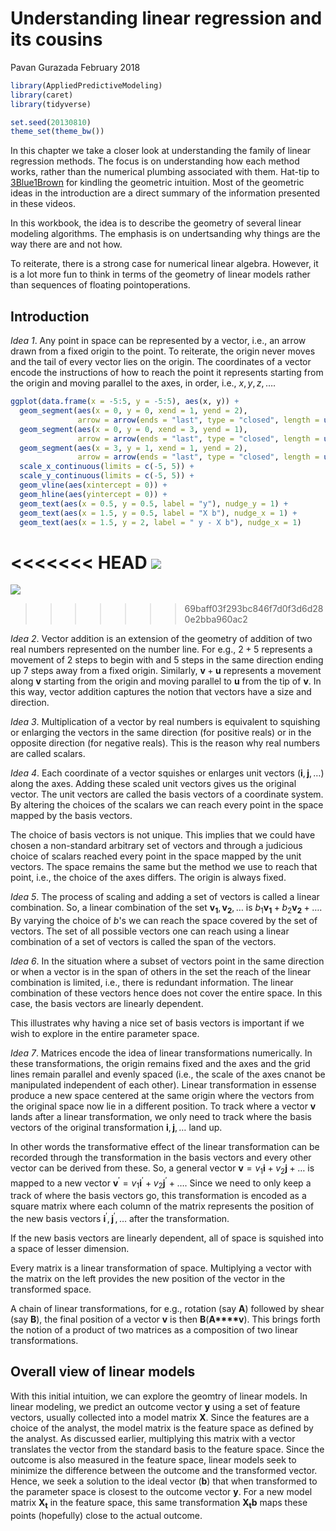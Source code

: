 Understanding linear regression and its cousins
================
Pavan Gurazada
February 2018

``` r
library(AppliedPredictiveModeling)
library(caret)
library(tidyverse)

set.seed(20130810)
theme_set(theme_bw())
```

In this chapter we take a closer look at understanding the family of linear regression methods. The focus is on understanding how each method works, rather than the numerical plumbing associated with them. Hat-tip to [3Blue1Brown](https://www.youtube.com/channel/UCYO_jab_esuFRV4b17AJtAw) for kindling the geometric intuition. Most of the geometric ideas in the introduction are a direct summary of the information presented in these videos.

In this workbook, the idea is to describe the geometry of several linear modeling algorithms. The emphasis is on undertsanding why things are the way there are and not how.

To reiterate, there is a strong case for numerical linear algebra. However, it is a lot more fun to think in terms of the geometry of linear models rather than sequences of floating pointoperations.

Introduction
------------

*Idea 1*. Any point in space can be represented by a vector, i.e., an arrow drawn from a fixed origin to the point. To reiterate, the origin never moves and the tail of every vector lies on the origin. The coordinates of a vector encode the instructions of how to reach the point it represents starting from the origin and moving parallel to the axes, in order, i.e., *x*, *y*, *z*, ….

``` r
ggplot(data.frame(x = -5:5, y = -5:5), aes(x, y)) +
  geom_segment(aes(x = 0, y = 0, xend = 1, yend = 2), 
               arrow = arrow(ends = "last", type = "closed", length = unit(0.1, "inches"))) + 
  geom_segment(aes(x = 0, y = 0, xend = 3, yend = 1), 
               arrow = arrow(ends = "last", type = "closed", length = unit(0.1, "inches"))) +
  geom_segment(aes(x = 3, y = 1, xend = 1, yend = 2), 
               arrow = arrow(ends = "last", type = "closed", length = unit(0.1, "inches"))) +
  scale_x_continuous(limits = c(-5, 5)) + 
  scale_y_continuous(limits = c(-5, 5)) +
  geom_vline(aes(xintercept = 0)) + 
  geom_hline(aes(yintercept = 0)) +
  geom_text(aes(x = 0.5, y = 0.5, label = "y"), nudge_y = 1) + 
  geom_text(aes(x = 1.5, y = 0.5, label = "X b"), nudge_x = 1) +
  geom_text(aes(x = 1.5, y = 2, label = " y - X b"), nudge_x = 1) 
```

<<<<<<< HEAD
![](C:\Users\PAVANG~1\DOCUME~1\GitHub\APMEXE~1\notes\CH6LIN~1/figure-markdown_github/unnamed-chunk-2-1.png)
=======
![](C:\Users\kimmcodxb\Documents\GitHub\APMExercises\notes\Ch6LinearRegressionCousins_files/figure-markdown_github/unnamed-chunk-2-1.png)
>>>>>>> 69baff03f293bc846f7d0f3d6d280e2bba960ac2

*Idea 2*. Vector addition is an extension of the geometry of addition of two real numbers represented on the number line. For e.g., 2 + 5 represents a movement of 2 steps to begin with and 5 steps in the same direction ending up 7 steps away from a fixed origin. Similarly, **v** + **u** represents a movement along **v** starting from the origin and moving parallel to **u** from the tip of **v**. In this way, vector addition captures the notion that vectors have a size and direction.

*Idea 3*. Multiplication of a vector by real numbers is equivalent to squishing or enlarging the vectors in the same direction (for positive reals) or in the opposite direction (for negative reals). This is the reason why real numbers are called scalars.

*Idea 4*. Each coordinate of a vector squishes or enlarges unit vectors (**i**, **j**, …) along the axes. Adding these scaled unit vectors gives us the original vector. The unit vectors are called the basis vectors of a coordinate system. By altering the choices of the scalars we can reach every point in the space mapped by the basis vectors.

The choice of basis vectors is not unique. This implies that we could have chosen a non-standard arbitrary set of vectors and through a judicious choice of scalars reached every point in the space mapped by the unit vectors. The space remains the same but the method we use to reach that point, i.e., the choice of the axes differs. The origin is always fixed.

*Idea 5*. The process of scaling and adding a set of vectors is called a linear combination. So, a linear combination of the set **v**<sub>**1**</sub>, **v**<sub>**2**</sub>, … is *b*<sub>1</sub>**v**<sub>**1**</sub> + *b*<sub>2</sub>**v**<sub>**2**</sub> + …. By varying the choice of *b*'s we can reach the space covered by the set of vectors. The set of all possible vectors one can reach using a linear combination of a set of vectors is called the span of the vectors.

*Idea 6*. In the situation where a subset of vectors point in the same direction or when a vector is in the span of others in the set the reach of the linear combination is limited, i.e., there is redundant information. The linear combination of these vectors hence does not cover the entire space. In this case, the basis vectors are linearly dependent.

This illustrates why having a nice set of basis vectors is important if we wish to explore in the entire parameter space.

*Idea 7*. Matrices encode the idea of linear transformations numerically. In these transformations, the origin remains fixed and the axes and the grid lines remain parallel and evenly spaced (i.e., the scale of the axes cnanot be manipulated independent of each other). Linear transformation in essense produce a new space centered at the same origin where the vectors from the original space now lie in a different position. To track where a vector **v** lands after a linear transformation, we only need to track where the basis vectors of the original transformation **i**, **j**, … land up.

In other words the transformative effect of the linear transformation can be recorded through the transformation in the basis vectors and every other vector can be derived from these. So, a general vector **v** = *v*<sub>1</sub>**i** + *v*<sub>2</sub>**j** + … is mapped to a new vector **v**<sup>′</sup> = *v*<sub>1</sub>**i**<sup>′</sup> + *v*<sub>2</sub>**j**<sup>′</sup> + …. Since we need to only keep a track of where the basis vectors go, this transformation is encoded as a square matrix where each column of the matrix represents the position of the new basis vectors **i**<sup>′</sup>, **j**<sup>′</sup>, … after the transformation.

If the new basis vectors are linearly dependent, all of space is squished into a space of lesser dimension.

Every matrix is a linear transformation of space. Multiplying a vector with the matrix on the left provides the new position of the vector in the transformed space.

A chain of linear transformations, for e.g., rotation (say **A**) followed by shear (say **B**), the final position of a vector **v** is then **B**(**A****v**). This brings forth the notion of a product of two matrices as a composition of two linear transformations.

Overall view of linear models
-----------------------------

With this initial intuition, we can explore the geomtry of linear models. In linear modeling, we predict an outcome vector **y** using a set of feature vectors, usually collected into a model matrix **X**. Since the features are a choice of the analyst, the model matrix is the feature space as defined by the analyst. As discussed earlier, multiplying this matrix with a vector translates the vector from the standard basis to the feature space. Since the outcome is also measured in the feature space, linear models seek to minimize the difference between the outcome and the transformed vector. Hence, we seek a solution to the ideal vector (**b**) that when transformed to the parameter space is closest to the outcome vector **y**. For a new model matrix **X**<sub>**t**</sub> in the feature space, this same transformation **X**<sub>**t**</sub>**b** maps these points (hopefully) close to the actual outcome.
